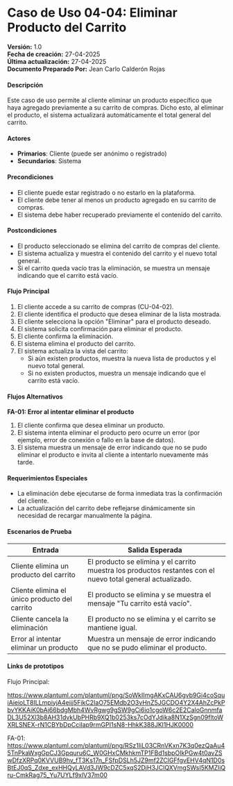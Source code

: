 # Caso de Uso 04-04: Eliminar Producto del Carrito

**Versión:** 1.0  
**Fecha de creación:** 27-04-2025  
**Última actualización:** 27-04-2025  
**Documento Preparado Por:** Jean Carlo Calderón Rojas

#### Descripción
Este caso de uso permite al cliente eliminar un producto específico que haya agregado previamente a su carrito de compras. Dicho esto, al eliminar el producto, el sistema actualizará automáticamente el total general del carrito.

#### Actores

- **Primarios**: Cliente (puede ser anónimo o registrado)
- **Secundarios**: Sistema

#### Precondiciones

- El cliente puede estar registrado o no estarlo en la plataforma.
- El cliente debe tener al menos un producto agregado en su carrito de compras.
- El sistema debe haber recuperado previamente el contenido del carrito.

#### Postcondiciones

- El producto seleccionado se elimina del carrito de compras del cliente.
- El sistema actualiza y muestra el contenido del carrito y el nuevo total general.
- Si el carrito queda vacío tras la eliminación, se muestra un mensaje indicando que el carrito está vacío.

#### Flujo Principal

1. El cliente accede a su carrito de compras (CU-04-02).
2. El cliente identifica el producto que desea eliminar de la lista mostrada.
3. El cliente selecciona la opción "Eliminar" para el producto deseado.
4. El sistema solicita confirmación para eliminar el producto.
5. El cliente confirma la eliminación.
6. El sistema elimina el producto del carrito.
7. El sistema actualiza la vista del carrito:
    - Si aún existen productos, muestra la nueva lista de productos y el nuevo total general.
    - Si no existen productos, muestra un mensaje indicando que el carrito está vacío.

#### Flujos Alternativos

**FA-01: Error al intentar eliminar el producto**

1. El cliente confirma que desea eliminar un producto.
2. El sistema intenta eliminar el producto pero ocurre un error (por ejemplo, error de conexión o fallo en la base de datos).
3. El sistema muestra un mensaje de error indicando que no se pudo eliminar el producto e invita al cliente a intentarlo nuevamente más tarde.

#### Requerimientos Especiales

- La eliminación debe ejecutarse de forma inmediata tras la confirmación del cliente.
- La actualización del carrito debe reflejarse dinámicamente sin necesidad de recargar manualmente la página.

#### Escenarios de Prueba

| Entrada                                          | Salida Esperada                                                                                             |
| ------------------------------------------------ | ----------------------------------------------------------------------------------------------------------- |
| Cliente elimina un producto del carrito          | El producto se elimina y el carrito muestra los productos restantes con el nuevo total general actualizado. |
| Cliente elimina el único producto del carrito    | El producto se elimina y se muestra el mensaje "Tu carrito está vacío".                                      |
| Cliente cancela la eliminación                   | El producto no se elimina y el carrito se mantiene igual.                                                   |
| Error al intentar eliminar un producto           | Muestra un mensaje de error indicando que no se pudo eliminar el producto.                                  |

#### Links de prototipos

Flujo Principal: 

https://www.plantuml.com/plantuml/png/SoWkIImgAKxCAU6gvb9Gi4coSquiAieioLT8ILLmpiyjA4eijj5FikC2IaO75EMdb2O3vHnZ5JGCDO4Y2X4AhZcPkPbvYKKAiK0bAj66bdgMbh4WvRgwg9gSW9gCi6io1cgoW6c2E2CaloGnnmfaDL3U52Xl3b8AH31dvkUbPHRb9XQ1b0253ks7cOdYJdika8N1XzSgn09fltoWXRLSNEX-rN1CBYbDpCciIap9rmGPI1sN8-HhkK388JKl1HJK0000

FA-01:
https://www.plantuml.com/plantuml/png/RSz1IiL03CRnVKxn7K3q0ezQaAu45TnPkaWxgGpCJ3Gpquru6C_W0GHxCMkhkmTP1FBd1sbpOIkPGw4t0avZSwDfzXRPq0KVVUB9hv_fT3Ks17n_FSfpDSLh5JZ9mf2ZClGFfgvEHV4qN1D0sBtEJ0qS_Zdxe_exHHQyLAVd3JW9cDZC5xqS2DjH3JClQXVmgSWsI5KMZliQru-CmkRag75_Yu7UYLf9xlV37m00
